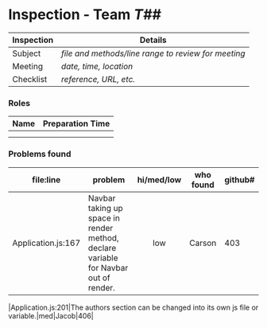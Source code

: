 # Inspection - Team *T##* 
 
| Inspection | Details |
| ----- | ----- |
| Subject | *file and methods/line range to review for meeting* |
| Meeting | *date, time, location* |
| Checklist | *reference, URL, etc.* |

### Roles

| Name | Preparation Time |
| ---- | ---- |
|  |  |
|  |  |

### Problems found

| file:line | problem | hi/med/low | who found | github#  |
| --- | --- | :---: | :---: | --- |
|Application.js:167|Navbar taking up space in render method, declare variable for Navbar out of render.|low|Carson|403|

 
|Application.js:201|The authors section can be changed into its own js file or variable.|med|Jacob|406|
